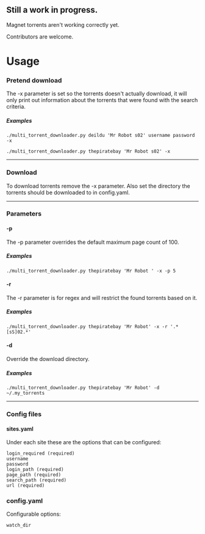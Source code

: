 ## Still a work in progress.

Magnet torrents aren't working correctly yet.

Contributors are welcome.

# Usage

### Pretend download

The -x parameter is set so the torrents doesn't actually download, it will only print out information about the torrents that were found with the search criteria.

##### Examples
`./multi_torrent_downloader.py deildu 'Mr Robot s02' username password -x`

`./multi_torrent_downloader.py thepiratebay 'Mr Robot s02' -x`

---

### Download

To download torrents remove the -x parameter. Also set the directory the torrents should be downloaded to in config.yaml.

---

### Parameters

#### -p
The -p parameter overrides the default maximum page count of 100.
##### Examples
`./multi_torrent_downloader.py thepiratebay 'Mr Robot ' -x -p 5`

#### -r
The -r parameter is for regex and will restrict the found torrents based on it.
##### Examples
`./multi_torrent_downloader.py thepiratebay 'Mr Robot' -x -r '.*[sS]02.*'`

#### -d
Override the download directory.
##### Examples
`./multi_torrent_downloader.py thepiratebay 'Mr Robot' -d ~/.my_torrents`

---

### Config files
#### sites.yaml
Under each site these are the options that can be configured:
```
login_required (required)
username
password
login_path (required)
page_path (required)
search_path (required)
url (required)
```

### config.yaml
Configurable options:
```
watch_dir
```
